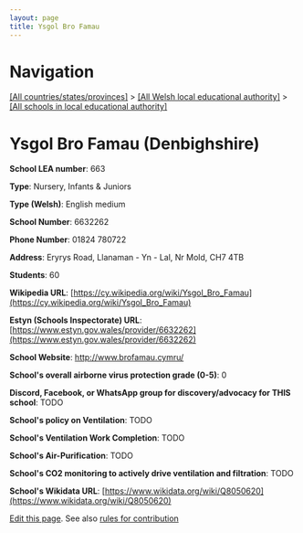 ```yaml
---
layout: page
title: Ysgol Bro Famau
---
```

# Navigation

[[All countries/states/provinces]](../../..) > [[All Welsh local educational authority]](../..) > [[All schools in local educational authority]](..)

# Ysgol Bro Famau (Denbighshire)

**School LEA number**: 663

**Type**: Nursery, Infants & Juniors

**Type (Welsh)**: English medium

**School Number**: 6632262

**Phone Number**: 01824 780722

**Address**: Eryrys Road, Llanaman - Yn - Lal, Nr Mold, CH7 4TB

**Students**: 60

**Wikipedia URL**: [https://cy.wikipedia.org/wiki/Ysgol_Bro_Famau](https://cy.wikipedia.org/wiki/Ysgol_Bro_Famau)

**Estyn (Schools Inspectorate) URL**: [https://www.estyn.gov.wales/provider/6632262](https://www.estyn.gov.wales/provider/6632262)

**School Website**: http://www.brofamau.cymru/

**School's overall airborne virus protection grade (0-5)**: 0

**Discord, Facebook, or WhatsApp group for discovery/advocacy for THIS school**: TODO

**School's policy on Ventilation**: TODO

**School's Ventilation Work Completion**: TODO

**School's Air-Purification**: TODO

**School's CO2 monitoring to actively drive ventilation and filtration**: TODO

**School's Wikidata URL**: [https://www.wikidata.org/wiki/Q8050620](https://www.wikidata.org/wiki/Q8050620)




[Edit this page](https://github.com/ventilate-schools/Wales/edit/prif/./Denbighshire/Ysgol_Bro_Famau.md). See also [rules for contribution](../../../contribution-rules/)